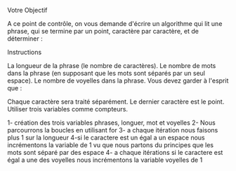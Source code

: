 Votre Objectif

A ce  point de contrôle, on vous  demande  d'écrire un algorithme qui lit une phrase, qui se termine par un point, caractère par caractère, et de déterminer :

 
Instructions

La longueur de la phrase (le nombre de caractères).
Le nombre de mots dans la phrase (en supposant que les mots sont séparés par un seul espace).
Le nombre de voyelles dans la phrase.
Vous devez garder à l'esprit que : 

Chaque caractère sera traité séparément.
Le dernier caractère est le point.
Utiliser trois variables comme compteurs.


1- création des trois variables phrases, longuer, mot et voyelles
2- Nous parcourrons la boucles en utilisant for 
3- a chaque itération nous faisons plus 1 sur la longueur 
4-si le caractere est un égal a un espace nous incrémentons la variable de 1 vu que nous partons du principes que les mots sont séparé par des espace
4- a chaque itérations si le caractere est égal a une des voyelles nous incrémentons la variable voyelles de 1 